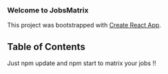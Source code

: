 ### Welcome to JobsMatrix

This project was bootstrapped with [Create React App](https://github.com/facebookincubator/create-react-app).

## Table of Contents

Just npm update and npm start to matrix your jobs !!

